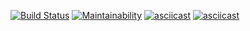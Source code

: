 [![Build Status](https://travis-ci.org/tank-bohr/frontend-project-lvl1.svg?branch=master)](https://travis-ci.org/tank-bohr/frontend-project-lvl1)
[![Maintainability](https://api.codeclimate.com/v1/badges/8941792d480f4f7d160f/maintainability)](https://codeclimate.com/github/tank-bohr/frontend-project-lvl1/maintainability)
[![asciicast](https://asciinema.org/a/291291.svg)](https://asciinema.org/a/291291)
[![asciicast](https://asciinema.org/a/291309.svg)](https://asciinema.org/a/291309)
